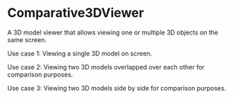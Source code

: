 # Comparative3DViewer


A 3D model viewer that allows viewing one or multiple 3D objects on the same screen.

Use case 1: Viewing a single 3D model on screen.

Use case 2: Viewing two 3D models overlapped over each other for comparison purposes.

Use case 3: Viewing two 3D models side by side for comparison purposes.
